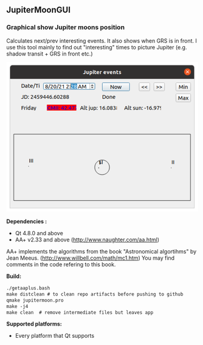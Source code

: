 ## JupiterMoonGUI

### Graphical show Jupiter moons position

Calculates next/prev interesting events. It also shows when GRS is in front. I use this tool mainly to find out "interesting" times to picture Jupiter (e.g. shadow transit + GRS in front etc.)

![Screenshot](Screenshot.png)

**Dependencies :**
- Qt 4.8.0 and above 
- AA+ v2.33 and above (http://www.naughter.com/aa.html)

AA+ implements the algorithms from the book "Astronomical algortihms" by Jean Meeus. (http://www.willbell.com/math/mc1.htm)
You may find comments in the code refering to this book.

**Build:**
```
./getaaplus.bash
make distclean # to clean repo artifacts before pushing to github
qmake jupitermoon.pro
make -j4
make clean  # remove intermediate files but leaves app
```

**Supported platforms:**
- Every platform that Qt supports